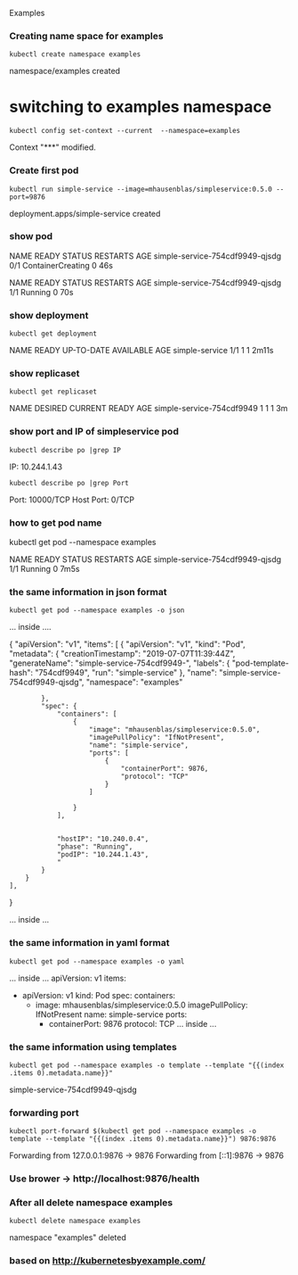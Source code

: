 Examples



### Creating name space for examples

```console
kubectl create namespace examples
```

namespace/examples created


# switching to examples namespace

```console
kubectl config set-context --current  --namespace=examples
```
Context "***" modified.



### Create first pod

```console
kubectl run simple-service --image=mhausenblas/simpleservice:0.5.0 --port=9876
```

deployment.apps/simple-service created



### show  pod

NAME                              READY   STATUS              RESTARTS   AGE
simple-service-754cdf9949-qjsdg   0/1     ContainerCreating   0          46s

NAME                              READY   STATUS    RESTARTS   AGE
simple-service-754cdf9949-qjsdg   1/1     Running   0          70s

### show deployment

```console
kubectl get deployment

```
NAME             READY   UP-TO-DATE   AVAILABLE   AGE
simple-service   1/1     1            1           2m11s 

### show replicaset 

```console
kubectl get replicaset
```

NAME                        DESIRED   CURRENT   READY   AGE
simple-service-754cdf9949   1         1         1       3m

### show port and IP of simpleservice pod

```console
kubectl describe po |grep IP
```

IP:             10.244.1.43

```console
kubectl describe po |grep Port
```

Port:           10000/TCP
Host Port:      0/TCP



### how to get pod name 

kubectl get pod --namespace examples

NAME                              READY   STATUS    RESTARTS   AGE
simple-service-754cdf9949-qjsdg   1/1     Running   0          7m5s

### the same information in json format 

```console
kubectl get pod --namespace examples -o json
```
... inside ....

{
    "apiVersion": "v1",
    "items": [
        {
            "apiVersion": "v1",
            "kind": "Pod",
            "metadata": {
                "creationTimestamp": "2019-07-07T11:39:44Z",
                "generateName": "simple-service-754cdf9949-",
                "labels": {
                    "pod-template-hash": "754cdf9949",
                    "run": "simple-service"
                },
                "name": "simple-service-754cdf9949-qjsdg",
                "namespace": "examples"
                
            },
            "spec": {
                "containers": [
                    {
                        "image": "mhausenblas/simpleservice:0.5.0",
                        "imagePullPolicy": "IfNotPresent",
                        "name": "simple-service",
                        "ports": [
                            {
                                "containerPort": 9876,
                                "protocol": "TCP"
                            }
                        ]
                        
                    }
                ],
                
            
                "hostIP": "10.240.0.4",
                "phase": "Running",
                "podIP": "10.244.1.43",
                "
            }
        }
    ],
    
}


... inside ...

### the same information in yaml format 

```console
kubectl get pod --namespace examples -o yaml
```
... inside ...
apiVersion: v1
items:
- apiVersion: v1
  kind: Pod
  spec:
    containers:
    - image: mhausenblas/simpleservice:0.5.0
      imagePullPolicy: IfNotPresent
      name: simple-service
      ports:
      - containerPort: 9876
        protocol: TCP
... inside ...

### the same information using templates 


```console
kubectl get pod --namespace examples -o template --template "{{(index .items 0).metadata.name}}"

```

simple-service-754cdf9949-qjsdg

### forwarding port 

```console
kubectl port-forward $(kubectl get pod --namespace examples -o template --template "{{(index .items 0).metadata.name}}") 9876:9876

```
Forwarding from 127.0.0.1:9876 -> 9876
Forwarding from [::1]:9876 -> 9876

### Use brower -> http://localhost:9876/health

### After all delete namespace examples 
 
```console
kubectl delete namespace examples 
```

namespace "examples" deleted


### based on http://kubernetesbyexample.com/